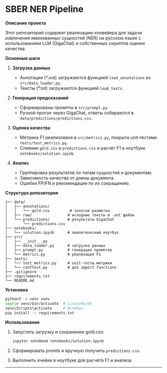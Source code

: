 # SBER NER Pipeline

**Описание проекта**

Этот репозиторий содержит реализацию конвейера для задачи извлечения именованных сущностей (NER) на русском языке с использованием LLM (GigaChat) и собственных скриптов оценки качества.

**Основные шаги**

1. **Загрузка данных**

   * Аннотации (\*.out) загружаются функцией `load_annotations` из `src/data_loader.py`.
   * Тексты (\*.txt) загружаются функцией `load_texts`.
2. **Генерация предсказаний**

   * Сформированы промпты в `src/prompt.py`.
   * Ручной прогон через GigaChat, ответы собираются в `data/predictions/predictions.csv`.
3. **Оценка качества**

   * Метрика F1 реализована в `src/metrics.py`, покрыта unit‑тестами `tests/test_metrics.py`.
   * Слияние `gold.csv` и `predictions.csv` и расчёт F1 в ноутбуке `notebooks/solution.ipynb`.
4. **Анализ**

   * Группировка результатов по типам сущностей и документам.
   * Зависимость качества от длины документа.
   * Ошибки FP/FN и рекомендации по их сокращению.

**Структура репозитория**

```
├── data/
│   ├── annotations/
│   │   └── gold.csv         # золотая разметка
│   ├── raw/                # исходные тексты и .out файлы
│   └── predictions/        # результаты GigaChat
│       └── predictions.csv
├── notebooks/
│   └── solution.ipynb      # аналитический ноутбук
├── src/
│   ├── __init__.py
│   ├── data_loader.py      # загрузка данных
│   ├── prompt.py           # генерация промптов
│   └── metrics.py          # реализация F1
├── tests/
│   └── test_metrics.py     # unit‑тесты метрики
│   └── conftest.py         # для import functions
├── .gitignore
├── requirements.txt
└── README.md
```

**Установка**

```bash
python3 -m venv venv
source venv/bin/activate  # Linux/MacOS
venv\Scripts\activate     # Windows
pip install -r requirements.txt
```

**Использование**

1. Запустить загрузку и сохранение gold.csv:

   ```bash
   jupyter notebook notebooks/solution.ipynb
   ```
2. Сформировать promts и вручную получить `predictions.csv`.
3. Выполнить ячейки в ноутбуке для расчёта F1 и анализа.

---



